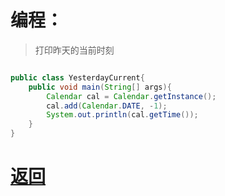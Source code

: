 # 编程：
> 打印昨天的当前时刻

```java

public class YesterdayCurrent{
    public void main(String[] args){
        Calendar cal = Calendar.getInstance();
        cal.add(Calendar.DATE, -1);
        System.out.println(cal.getTime());
    }
}
```

# [返回](../README.md)